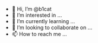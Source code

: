 - 👋 Hi, I’m @b1cat
- 👀 I’m interested in ...
- 🌱 I’m currently learning ...
- 💞️ I’m looking to collaborate on ...
- 📫 How to reach me ...

<!---
b1cat/b1cat is a ✨ special ✨ repository because its `README.md` (this file) appears on your GitHub profile.
You can click the Preview link to take a look at your changes.
--->
